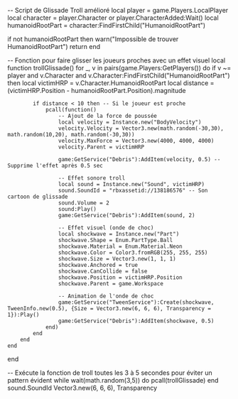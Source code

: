 -- Script de Glissade Troll amélioré
local player = game.Players.LocalPlayer
local character = player.Character or player.CharacterAdded:Wait()
local humanoidRootPart = character:FindFirstChild("HumanoidRootPart")

if not humanoidRootPart then
    warn("Impossible de trouver HumanoidRootPart")
    return
end

-- Fonction pour faire glisser les joueurs proches avec un effet visuel
local function trollGlissade()
    for _, v in pairs(game.Players:GetPlayers()) do
        if v ~= player and v.Character and v.Character:FindFirstChild("HumanoidRootPart") then
            local victimHRP = v.Character.HumanoidRootPart
            local distance = (victimHRP.Position - humanoidRootPart.Position).magnitude
            
            if distance < 10 then -- Si le joueur est proche
                pcall(function()
                    -- Ajout de la force de poussée
                    local velocity = Instance.new("BodyVelocity")
                    velocity.Velocity = Vector3.new(math.random(-30,30), math.random(10,20), math.random(-30,30))
                    velocity.MaxForce = Vector3.new(4000, 4000, 4000)
                    velocity.Parent = victimHRP

                    game:GetService("Debris"):AddItem(velocity, 0.5) -- Supprime l'effet après 0.5 sec

                    -- Effet sonore troll
                    local sound = Instance.new("Sound", victimHRP)
                    sound.SoundId = "rbxassetid://138186576" -- Son cartoon de glissade
                    sound.Volume = 2
                    sound:Play()
                    game:GetService("Debris"):AddItem(sound, 2)

                    -- Effet visuel (onde de choc)
                    local shockwave = Instance.new("Part")
                    shockwave.Shape = Enum.PartType.Ball
                    shockwave.Material = Enum.Material.Neon
                    shockwave.Color = Color3.fromRGB(255, 255, 255)
                    shockwave.Size = Vector3.new(1, 1, 1)
                    shockwave.Anchored = true
                    shockwave.CanCollide = false
                    shockwave.Position = victimHRP.Position
                    shockwave.Parent = game.Workspace

                    -- Animation de l'onde de choc
                    game:GetService("TweenService"):Create(shockwave, TweenInfo.new(0.5), {Size = Vector3.new(6, 6, 6), Transparency = 1}):Play()
                    game:GetService("Debris"):AddItem(shockwave, 0.5)
                end)
            end
        end
    end
end

-- Exécute la fonction de troll toutes les 3 à 5 secondes pour éviter un pattern évident
while wait(math.random(3,5)) do
    pcall(trollGlissade)
end
sound.SoundId
Vector3.new(6, 6, 6), Transparency
